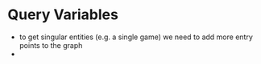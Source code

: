 # Query Variables 

- to get singular entities (e.g. a single game) we need to add more entry points to the graph 
- 
